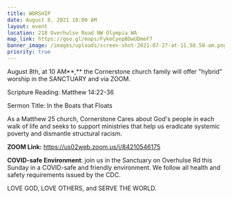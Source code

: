 ```yaml
---
title: WORSHIP
date: August 8, 2021 10:00 AM
layout: event
location: 218 Overhulse Road NW Olympia WA
map_link: https://goo.gl/maps/FykeCyepBDwUDmeF7
banner_image: /images/uploads/screen-shot-2021-07-27-at-11.58.58-am.png
priority: true
---
```

August 8th, at 10 AM**,** the Cornerstone church family will offer "hybrid" worship in the SANCTUARY and via ZOOM.  

Scripture Reading: Matthew 14:22-36

Sermon Title: In the Boats that Floats

As a Matthew 25 church, Cornerstone Cares about God's people in each walk of life and seeks to support ministries that help us eradicate systemic poverty and dismantle structural racism.

**ZOOM Link:** <https://us02web.zoom.us/j/84210546175>[](https://us02web.zoom.us/j/3116804612)[](https://us02web.zoom.us/j/3116804612)

**COVID-safe Environment**: join us in the Sanctuary on Overhulse Rd this Sunday in a COVID-safe and friendly environment. We follow all health and safety requirements issued by the CDC.

LOVE GOD, LOVE OTHERS, and SERVE THE WORLD.